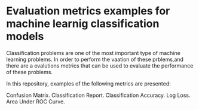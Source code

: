# Evaluation metrics examples for machine learnig classification models

Classification problems are one of the most important type of machine learning problems. In order to perform the vaation of these prblems,and there are a evalutions metrics that can be used to evaluate the performance of these problems.

In this repository, examples of the following metrics are presented:

Confusion Matrix.
Classification Report.
Classification Accuracy.
Log Loss.
Area Under ROC Curve.

